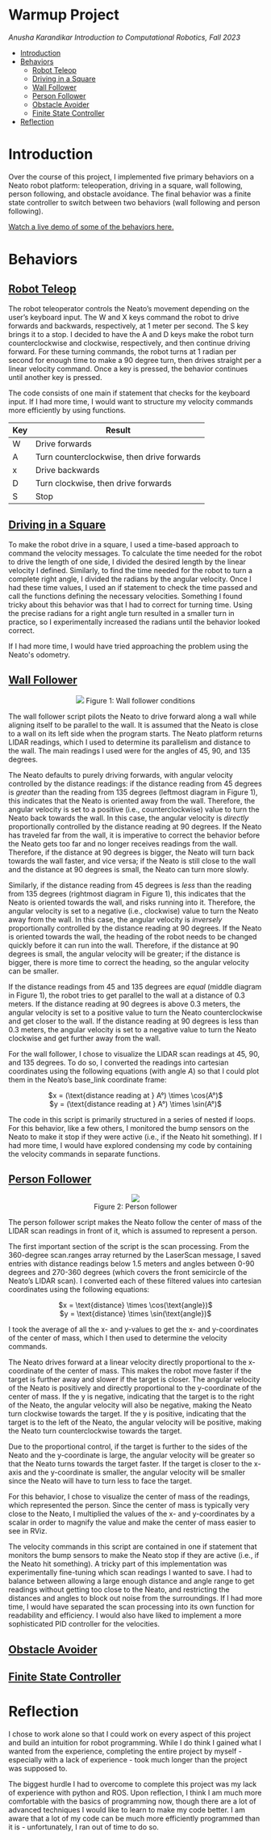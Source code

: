 # Warmup Project
*Anusha Karandikar*
*Introduction to Computational Robotics, Fall 2023*

- [Introduction](#introduction)
- [Behaviors](#behaviors)
    * [Robot Teleop](#robot_teleop)
    * [Driving in a Square](#drive_square)
    * [Wall Follower](#wall_follower)
    * [Person Follower](#person_follower)
    * [Obstacle Avoider](#obstacle_avoider)
    * [Finite State Controller](#finite_state_controller)
- [Reflection](#reflection)

# Introduction
Over the course of this project, I implemented five primary behaviors on a Neato robot platform: teleoperation, driving in a square, wall following, person following, and obstacle avoidance. The final behavior was a finite state controller to switch between two behaviors (wall following and person following).

[Watch a live demo of some of the behaviors here.](https://youtu.be/4wJ-5gZ68Jo?si=zt4bmyDAzNCe15H-)

# Behaviors

<a id="robot_teleop"></a>
## [Robot Teleop](/warmup_project/warmup_project/teleop.py)
The robot teleoperator controls the Neato’s movement depending on the user’s keyboard input. The W and X keys command the robot to drive forwards and backwards, respectively, at 1 meter per second. The S key brings it to a stop. I decided to have the A and D keys make the robot turn counterclockwise and clockwise, respectively, and then continue driving forward. For these turning commands, the robot turns at 1 radian per second for enough time to make a 90 degree turn, then drives straight per a linear velocity command. Once a key is pressed, the behavior continues until another key is pressed.

The code consists of one main if statement that checks for the keyboard input. If I had more time, I would want to structure my velocity commands more efficiently by using functions.

| Key    | Result |
| -------- | ------- |
| W | Drive forwards |
| A | Turn counterclockwise, then drive forwards |
| x | Drive backwards |
| D | Turn clockwise, then drive forwards |
| S | Stop |

<a id="drive_square"></a>
## [Driving in a Square](/warmup_project/warmup_project/drive_square.py)
To make the robot drive in a square, I used a time-based approach to command the velocity messages. To calculate the time needed for the robot to drive the length of one side, I divided the desired length by the linear velocity I defined. Similarly, to find the time needed for the robot to turn a complete right angle, I divided the radians by the angular velocity. Once I had these time values, I used an if statement to check the time passed and call the functions defining the necessary velocities. Something I found tricky about this behavior was that I had to correct for turning time. Using the precise radians for a right angle turn resulted in a smaller turn in practice, so I experimentally increased the radians until the behavior looked correct.

If I had more time, I would have tried approaching the problem using the Neato's odometry.

<a id="wall_follower"></a>
## [Wall Follower](/warmup_project/warmup_project/wall_follower.py)
<p align="center">
    <img src="images/wall_follower.png">
    Figure 1: Wall follower conditions
</p>

The wall follower script pilots the Neato to drive forward along a wall while aligning itself to be parallel to the wall. It is assumed that the Neato is close to a wall on its left side when the program starts. The Neato platform returns LIDAR readings, which I used to determine its parallelism and distance to the wall. The main readings I used were for the angles of 45, 90, and 135 degrees.

The Neato defaults to purely driving forwards, with angular velocity controlled by the distance readings: if the distance reading from 45 degrees is *greater* than the reading from 135 degrees (leftmost diagram in Figure 1), this indicates that the Neato is oriented away from the wall. Therefore, the angular velocity is set to a positive (i.e., counterclockwise) value to turn the Neato back towards the wall. In this case, the angular velocity is *directly* proportionally controlled by the distance reading at 90 degrees. If the Neato has traveled far from the wall, it is imperative to correct the behavior before the Neato gets too far and no longer receives readings from the wall. Therefore, if the distance at 90 degrees is bigger, the Neato will turn back towards the wall faster, and vice versa; if the Neato is still close to the wall and the distance at 90 degrees is small, the Neato can turn more slowly.

Similarly, if the distance reading from 45 degrees is *less* than the reading from 135 degrees (rightmost diagram in Figure 1), this indicates that the Neato is oriented towards the wall, and risks running into it. Therefore, the angular velocity is set to a negative (i.e., clockwise) value to turn the Neato away from the wall. In this case, the angular velocity is *inversely* proportionally controlled by the distance reading at 90 degrees. If the Neato is oriented towards the wall, the heading of the robot needs to be changed quickly before it can run into the wall. Therefore, if the distance at 90 degrees is small, the angular velocity will be greater; if the distance is bigger, there is more time to correct the heading, so the angular velocity can be smaller.

If the distance readings from 45 and 135 degrees are *equal* (middle diagram in Figure 1), the robot tries to get parallel to the wall at a distance of 0.3 meters. If the distance reading at 90 degrees is above 0.3 meters, the angular velocity is set to a positive value to turn the Neato counterclockwise and get closer to the wall. If the distance reading at 90 degrees is less than 0.3 meters, the angular velocity is set to a negative value to turn the Neato clockwise and get further away from the wall.

For the wall follower, I chose to visualize the LIDAR scan readings at 45, 90, and 135 degrees. To do so, I converted the readings into cartesian coordinates using the following equations (with angle $A$) so that I could plot them in the Neato’s base_link coordinate frame:

<p align="center">
    $x = (\text{distance reading at } A&deg;) \times \cos(A&deg;)$ <br>
    $y = (\text{distance reading at } A&deg;) \times \sin(A&deg;)$
</p>

The code in this script is primarily structured in a series of nested if loops. For this behavior, like a few others, I monitored the bump sensors on the Neato to make it stop if they were active (i.e., if the Neato hit something). If I had more time, I would have explored condensing my code by containing the velocity commands in separate functions.

<a id="person_follower"></a>
## [Person Follower](/warmup_project/warmup_project/person_follower.py)
<p align="center">
    <img src="images/person_follower.png"> <br>
    Figure 2: Person follower
</p>

The person follower script makes the Neato follow the center of mass of the LIDAR scan readings in front of it, which is assumed to represent a person.

The first important section of the script is the scan processing. From the 360-degree scan.ranges array returned by the LaserScan message, I saved entries with distance readings below 1.5 meters and angles between 0-90 degrees and 270-360 degrees (which covers the front semicircle of the Neato’s LIDAR scan). I converted each of these filtered values into cartesian coordinates using the following equations:

<p align="center">
$x = \text{distance} \times \cos(\text{angle})$ <br>
$y = \text{distance} \times \sin(\text{angle})$
</p>

I took the average of all the x- and y-values to get the x- and y-coordinates of the center of mass, which I then used to determine the velocity commands.

The Neato drives forward at a linear velocity directly proportional to the x-coordinate of the center of mass. This makes the robot move faster if the target is further away and slower if the target is closer. The angular velocity of the Neato is positively and directly proportional to the y-coordinate of the center of mass. If the y is negative, indicating that the target is to the right of the Neato, the angular velocity will also be negative, making the Neato turn clockwise towards the target. If the y is positive, indicating that the target is to the left of the Neato, the angular velocity will be positive, making the Neato turn counterclockwise towards the target.

Due to the proportional control, if the target is further to the sides of the Neato and the y-coordinate is large, the angular velocity will be greater so that the Neato turns towards the target faster. If the target is closer to the x-axis and the y-coordinate is smaller, the angular velocity will be smaller since the Neato will have to turn less to face the target.

For this behavior, I chose to visualize the center of mass of the readings, which represented the person. Since the center of mass is typically very close to the Neato, I multiplied the values of the x- and y-coordinates by a scalar in order to magnify the value and make the center of mass easier to see in RViz.

The velocity commands in this script are contained in one if statement that monitors the bump sensors to make the Neato stop if they are active (i.e., if the Neato hit something). A tricky part of this implementation was experimentally fine-tuning which scan readings I wanted to save. I had to balance between allowing a large enough distance and angle range to get readings without getting too close to the Neato, and restricting the distances and angles to block out noise from the surroundings. If I had more time, I would have separated the scan processing into its own function for readability and efficiency. I would also have liked to implement a more sophisticated PID controller for the velocities.

<a id="obstacle_avoider"></a>
## [Obstacle Avoider](/warmup_project/warmup_project/obstacle_avoider.py)

<a id="finite_state_controller"></a>
## [Finite State Controller](/warmup_project/warmup_project/finite_state_controller.py)

# Reflection
I chose to work alone so that I could work on every aspect of this project and build an intuition for robot programming. While I do think I gained what I wanted from the experience, completing the entire project by myself - especially with a lack of experience - took much longer than the project was supposed to.

The biggest hurdle I had to overcome to complete this project was my lack of experience with python and ROS. Upon reflection, I think I am much more comfortable with the basics of programming now, though there are a lot of advanced techniques I would like to learn to make my code better. I am aware that a lot of my code can be much more efficiently programmed than it is - unfortunately, I ran out of time to do so.